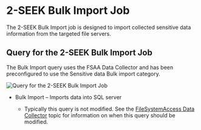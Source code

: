 # 2-SEEK Bulk Import Job

The 2-SEEK Bulk Import job is designed to import collected sensitive data information from the
targeted file servers.

## Query for the 2-SEEK Bulk Import Job

The Bulk Import query uses the FSAA Data Collector and has been preconfigured to use the Sensitive
data Bulk import category.

![Query for the 2-SEEK Bulk Import Job](/img/product_docs/accessanalyzer/solutions/filesystem/collection/seekbulkimportquery.webp)

- Bulk Import – Imports data into SQL server

  - Typically this query is not modified. See the
    [FileSystemAccess Data Collector](/docs/accessanalyzer/12.0/administration/data-collectors/fsaa/overview.md) topic for
    information on when this query should be modified.
